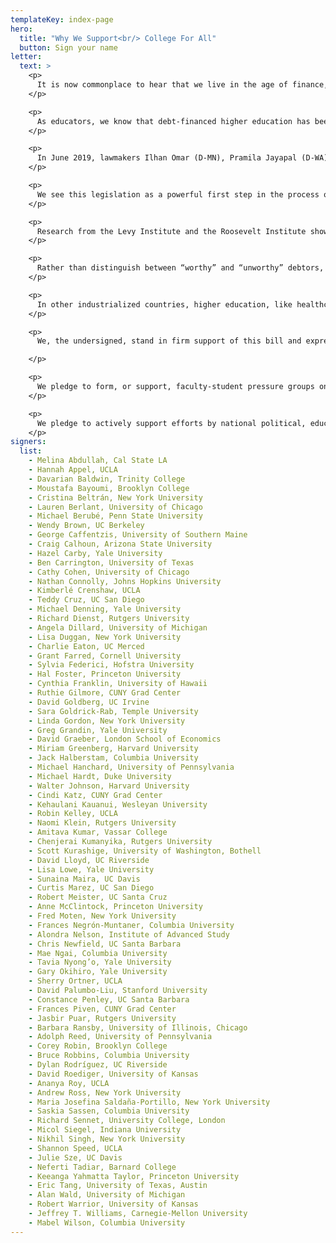 ```yaml
---
templateKey: index-page
hero:
  title: "Why We Support<br/> College For All"
  button: Sign your name
letter:
  text: >
    <p>
      It is now commonplace to hear that we live in the age of finance, but for the vast majority of people in the United States and beyond, our era is experienced as the age of crushing debt. As a result of soaring education costs, unaffordable housing, bankruptcies from medical bills, usurious payday loans, and unpayable financial obligations from mass incarceration, household debt continues to spiral. Student debt alone stands at $1.6 trillion. Our students are graduating with an average of $30,000 in debt, and every year, there are 1.1 million new defaulters on those debts. Debt-financed higher education has taken a radically unequal toll on Black, Latinx and Native households because they hold just a fraction of the wealth of white households. Four years after graduating, the average loan balances of Black student debtors are more than double that of their white counterparts, due to discrepancies that can be traced to employment discrimination, racial wage gaps, and differentials in intergenerational wealth.
    </p>

    <p>
      As educators, we know that debt-financed higher education has been a profound mistake, and also a relatively recent one. (Student debt was too insignificant to track in 1999.) By slashing funding to education, federal and state lawmakers shifted the burden to students and families, especially to those least able to afford it. Activists from the Occupy Student Debt Campaign to Strike Debt to Movement for Black Lives to the Debt Collective have been sounding the alarm and organizing around this issue for the last eight years. Indeed, the Debt Collective organized the first successful student debt strike in U.S. history, winning over $1 billion in debt discharge in a campaign with for-profit college debtors. Finally, politicians are listening.
    </p>

    <p>
      In June 2019, lawmakers Ilhan Omar (D-MN), Pramila Jayapal (D-WA), and Bernie Sanders (D-VT) introduced the College for All act (with help from student debt strikers). The legislation would wipe out all $1.6 trillion in outstanding student debt for 45 million borrowers, eliminate tuition and fees at all public two-year and four-year colleges and universities, provide funding streams to Historically Black Colleges and Universities and Tribal Colleges, and make community colleges, trade schools, and apprenticeship programs tuition-and fee-free for all. These measures will be paid for by a financial transaction tax on Wall Street of the kind currently imposed by 40 countries around the world.
    </p>

    <p>
      We see this legislation as a powerful first step in the process of reinvestment in quality public education. We know that subsequent steps will require the fight for state reinvestment, high quality and diverse curricula, robust research support, and the de-adjunctification of our workforce.
    </p>

    <p>
      Research from the Levy Institute and the Roosevelt Institute shows that a full jubilee—an erasure of all student loans currently on the books—would not only be a substantial boost to GDP but also a significant narrowing of the racial wealth gap, and therefore a means to begin addressing the need for reparations in and through higher education. Far from a boon to the already-wealthy, the vast majority of the benefits of universal debt discharge would go to the bottom 20% of households. The largest impact, in proportion to household wealth, would be on Black and Latinx families and communities, and women in those communities in particular, who hold the disproportionate share of the debt load. In addition, a significant percentage of student debtors were defrauded by for-profit colleges (which intentionally target and exploit marginalized communities) and these students routinely carry high debt burdens, often without ever having graduated.
    </p>

    <p>
      Rather than distinguish between “worthy” and “unworthy” debtors, or create a pecking order of who deserves more, less, or no relief, we applaud the fact that College for All is being proposed in the lineage of universal programs like Social Security and Medicare. While there are other policy options on the table, we strongly believe that universal programs are engines of popular solidarity that draw their power from uniting the most people under a single demand: education should be a right, not a privilege. A demand for universal student debt relief, alongside the proposal for tuition-free public college, unites tens of millions of people around a commonly shared idea. College for All, like Medicare for All, is a meaningful step toward de-financializing our basic social needs.
    </p>

    <p>
      In other industrialized countries, higher education, like healthcare, is regarded as a public good and as a right, but in the U.S., it has been turned into an expensive commodity. Now is the time to reclaim the vocation of learning to which we have devoted our careers. College for All is the first serious step toward that goal we have seen in our lifetime.
    </p>

    <p>
      We, the undersigned, stand in firm support of this bill and express our commitment to fight for its passage into law.

    </p>

    <p>
      We pledge to form, or support, faculty-student pressure groups on our own campuses to actively promote the agenda of College for All, without regard to the outcome of the bill itself.
    </p>

    <p>
      We pledge to actively support efforts by national political, educational or labor groups willing to fight for the agenda of College for All.
    </p>
signers:
  list:
    - Melina Abdullah, Cal State LA
    - Hannah Appel, UCLA
    - Davarian Baldwin, Trinity College
    - Moustafa Bayoumi, Brooklyn College
    - Cristina Beltrán, New York University
    - Lauren Berlant, University of Chicago
    - Michael Berubé, Penn State University
    - Wendy Brown, UC Berkeley
    - George Caffentzis, University of Southern Maine
    - Craig Calhoun, Arizona State University
    - Hazel Carby, Yale University
    - Ben Carrington, University of Texas
    - Cathy Cohen, University of Chicago
    - Nathan Connolly, Johns Hopkins University
    - Kimberlé Crenshaw, UCLA
    - Teddy Cruz, UC San Diego
    - Michael Denning, Yale University
    - Richard Dienst, Rutgers University
    - Angela Dillard, University of Michigan
    - Lisa Duggan, New York University
    - Charlie Eaton, UC Merced
    - Grant Farred, Cornell University
    - Sylvia Federici, Hofstra University
    - Hal Foster, Princeton University
    - Cynthia Franklin, University of Hawaii
    - Ruthie Gilmore, CUNY Grad Center
    - David Goldberg, UC Irvine
    - Sara Goldrick-Rab, Temple University
    - Linda Gordon, New York University
    - Greg Grandin, Yale University
    - David Graeber, London School of Economics
    - Miriam Greenberg, Harvard University
    - Jack Halberstam, Columbia University
    - Michael Hanchard, University of Pennsylvania
    - Michael Hardt, Duke University
    - Walter Johnson, Harvard University
    - Cindi Katz, CUNY Grad Center
    - Kehaulani Kauanui, Wesleyan University
    - Robin Kelley, UCLA
    - Naomi Klein, Rutgers University
    - Amitava Kumar, Vassar College
    - Chenjerai Kumanyika, Rutgers University
    - Scott Kurashige, University of Washington, Bothell
    - David Lloyd, UC Riverside
    - Lisa Lowe, Yale University
    - Sunaina Maira, UC Davis
    - Curtis Marez, UC San Diego
    - Robert Meister, UC Santa Cruz
    - Anne McClintock, Princeton University
    - Fred Moten, New York University
    - Frances Negrón-Muntaner, Columbia University
    - Alondra Nelson, Institute of Advanced Study
    - Chris Newfield, UC Santa Barbara
    - Mae Ngai, Columbia University
    - Tavia Nyong’o, Yale University
    - Gary Okihiro, Yale University
    - Sherry Ortner, UCLA
    - David Palumbo-Liu, Stanford University
    - Constance Penley, UC Santa Barbara
    - Frances Piven, CUNY Grad Center
    - Jasbir Puar, Rutgers University
    - Barbara Ransby, University of Illinois, Chicago
    - Adolph Reed, University of Pennsylvania
    - Corey Robin, Brooklyn College
    - Bruce Robbins, Columbia University
    - Dylan Rodríguez, UC Riverside
    - David Roediger, University of Kansas
    - Ananya Roy, UCLA
    - Andrew Ross, New York University
    - Maria Josefina Saldaña-Portillo, New York University
    - Saskia Sassen, Columbia University
    - Richard Sennet, University College, London
    - Micol Siegel, Indiana University
    - Nikhil Singh, New York University
    - Shannon Speed, UCLA
    - Julie Sze, UC Davis
    - Neferti Tadiar, Barnard College
    - Keeanga Yahmatta Taylor, Princeton University
    - Eric Tang, University of Texas, Austin
    - Alan Wald, University of Michigan
    - Robert Warrior, University of Kansas
    - Jeffrey T. Williams, Carnegie-Mellon University
    - Mabel Wilson, Columbia University
---
```

